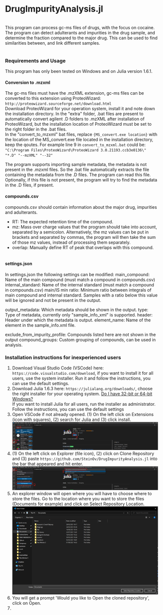 # DrugImpurityAnalysis.jl
<br/>
This program can process gc-ms files of drugs, with the focus on cocaine. The program can detect adulterants and impurities in the drug sample, and determine the fraction compared to the major drug. This can be used to find similarities between, and link different samples.
<br/><br/>

### Requirements and Usage

This program has only been tested on Windows and on Julia version 1.6.1.

#### Conversion to .mzxml

The gc-ms files must have the .mzXML extension, gc-ms files can be converted to this extension using ProteoWizard: `http://proteowizard.sourceforge.net/download.html` <br>
Download ProteoWizard for your operation system, install it and note down the installation directory.
In the "extra" folder, .bat files are present to automatically convert agilent .D folders to .mzXML after installation of ProteoWizard, but the installation location of ProteoWizard must be set to the right folder in the .bat files.\
In the "convert_to_mzxml" bat files, replace `{MS_convert.exe location}` with the location of the MS_convert.exe file located in the installation directory, keep the qoutes. For example line 9 in `convert_to_mzxml.bat` could be: 
`"C:\Program Files\ProteoWizard\ProteoWizard 3.0.21193.ccb3e0136\" "*.D" "--mzXML" "--32"` 

The program supports importing sample metadata, the metadata is not present in the .mzxml files. So the .bat file automatically extracts the file containing the metadata from the .D files. The program can read this file. Optionally, if this file is not present, the program will try to find the metadata in the .D files, if present.

#### compounds.csv
compounds.csv should contain information about the major drug, impurities and adulterants.
- RT: The expected retention time of the compound.
- mz: Mass over charge values that the program should take into account, separated by a semicolon. Alternatively, the mz values can be put in brackets and separated by commas, the program will then take the sum of those mz values, instead of processing them separately.
- overlap: Manually define RT of peak that overlaps with this compound.
<br/><br/>


#### settings.json
In settings.json the following settings can be modified:
main_compound: Name of the main compound (must match a compound in compounds.csv)
internal_standard: Name of the internal standard (must match a compound in compounds.csv)
main/IS min ratio: Minimum ratio between integrals of main compound and internal standard. Samples with a ratio below this value will be ignored and not be present in the output.

output_metadata: Which metadata should be shown in the output.
type: Type of metadata, currently only "sample_info_xml" is supported.
header: Header under which the metadata is output.
element_name: Name of the element in the sample_info.xml file.

exclude_from_impurity_profile: Compounds listed here are not shown in the output
compound_groups: Custom grouping of compounds, can be used in analysis.


### Installation instructions for inexperienced users
1. Download Visual Studio Code (VSCode) here: `https://code.visualstudio.com/download`, if you want to install it for all users, use the system installer. Run it and follow the instructions, you can use the default settings.
2. Download Julia 1.6.3 here: `https://julialang.org/downloads/`, choose the right installer for your operating system. [Do I have 32-bit or 64-bit Windows?](https://support.microsoft.com/en-us/windows/32-bit-and-64-bit-windows-frequently-asked-questions-c6ca9541-8dce-4d48-0415-94a3faa2e13d) <br>
If you want to install Julia for all users, run the installer as administrator. Follow the instructions, you can use the default settings
3. Open VSCode if not already opened. (1) On the left click on Extensions (icon with squares), (2) search for Julia and (3) click install.
![Image not found](./images/Julia_VSCode.png "Install VSCode Julia extension")
4. (1) On the left click on Explorer (file icon), (2) click on Clone Repository and (3) paste `https://github.com/SteinOv/DrugImpurityAnalysis.jl` into the bar that appeared and hit enter.
![Image not found](./images/Clone_repository.png "Clone GitHub repository")
5. An explorer window will open where you will have to choose where to store the files. Go to the location where you want to store the files (Documents for example) and click on Select Repository Location.
   ![Image not found](./images/Repo_location.png "Choose repo location")
6. You will get a prompt 'Would you like to Open the cloned repository', click on Open.
7. 
